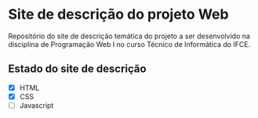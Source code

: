 # Site de descrição do projeto Web

Repositório do site de descrição temática do projeto a ser desenvolvido na disciplina de Programação Web I no curso Técnico de Informática do IFCE.

## Estado do site de descrição

- [x] HTML
- [x] CSS
- [ ] Javascript
